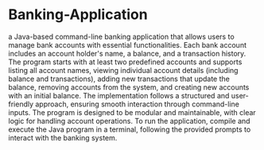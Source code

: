 # Banking-Application
a Java-based command-line banking application that allows users to manage bank accounts with essential functionalities. Each bank account includes an account holder's name, a balance, and a transaction history. The program starts with at least two predefined accounts and supports listing all account names, viewing individual account details (including balance and transactions), adding new transactions that update the balance, removing accounts from the system, and creating new accounts with an initial balance. The implementation follows a structured and user-friendly approach, ensuring smooth interaction through command-line inputs. The program is designed to be modular and maintainable, with clear logic for handling account operations. To run the application, compile and execute the Java program in a terminal, following the provided prompts to interact with the banking system.
